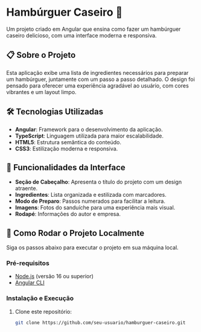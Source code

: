 # Hambúrguer Caseiro 🍔

Um projeto criado em Angular que ensina como fazer um hambúrguer caseiro delicioso, com uma interface moderna e responsiva.

## 📋 Sobre o Projeto

Esta aplicação exibe uma lista de ingredientes necessários para preparar um hambúrguer, juntamente com um passo a passo detalhado. O design foi pensado para oferecer uma experiência agradável ao usuário, com cores vibrantes e um layout limpo.

## 🛠️ Tecnologias Utilizadas

- **Angular**: Framework para o desenvolvimento da aplicação.
- **TypeScript**: Linguagem utilizada para maior escalabilidade.
- **HTML5**: Estrutura semântica do conteúdo.
- **CSS3**: Estilização moderna e responsiva.

## 🎨 Funcionalidades da Interface

- **Seção de Cabeçalho**: Apresenta o título do projeto com um design atraente.
- **Ingredientes**: Lista organizada e estilizada com marcadores.
- **Modo de Preparo**: Passos numerados para facilitar a leitura.
- **Imagens**: Fotos do sanduíche para uma experiência mais visual.
- **Rodapé**: Informações do autor e empresa.

## 🚀 Como Rodar o Projeto Localmente

Siga os passos abaixo para executar o projeto em sua máquina local.

### Pré-requisitos

- [Node.js](https://nodejs.org/) (versão 16 ou superior)
- [Angular CLI](https://angular.io/cli)

### Instalação e Execução

1. Clone este repositório:
   ```bash
   git clone https://github.com/seu-usuario/hamburguer-caseiro.git
